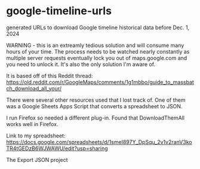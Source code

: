 # google-timeline-urls
generated URLs to download Google timeline historical data before Dec. 1, 2024

WARNING - this is an extreamly tedious solution and will consume many hours of your time. The process needs to be watched nearly constantly as multiple server requests eventually lock you out of maps.google.com and you need to unlock it. It's also the only solution I'm aware of. 

It is based off of this Reddit thread:
https://old.reddit.com/r/GoogleMaps/comments/1g1mbbo/guide_to_massbatch_download_all_your/

There were several other resources used that I lost track of. One of them was a Google Sheets Apps Script that converts a spreadsheet to JSON.

I run Firefox so needed a different plug-in. Found that DownloadThemAll works well in Firefox.

Link to my spreadsheet:
https://docs.google.com/spreadsheets/d/1smeI897Y_DpSqu_2v1v2ranV3koTR4tGEDzB6WJWAWU/edit?usp=sharing

The Export JSON project
